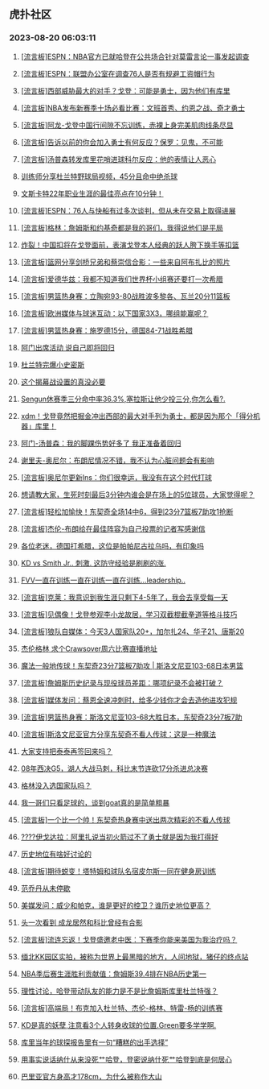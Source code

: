 ## 虎扑社区 
### 2023-08-20 06:03:11

1. [[流言板]ESPN：NBA官方已就哈登在公共场合针对莫雷言论一事发起调查](https://bbs.hupu.com/61741904.html)

2. [[流言板]ESPN：联盟办公室在调查76人是否有规避工资帽行为](https://bbs.hupu.com/61742959.html)

3. [[流言板]西部威胁最大的对手？戈登：可能是勇士，因为他们有库里](https://bbs.hupu.com/61745242.html)

4. [[流言板]NBA发布新赛季十场必看比赛：文班首秀、约恩之战、奇才勇士](https://bbs.hupu.com/61741152.html)

5. [[流言板]阿龙-戈登中国行间隙不忘训练，赤裸上身完美肌肉线条尽显](https://bbs.hupu.com/61740694.html)

6. [[流言板]告诉以前的你会加入勇士有何反应？保罗：见鬼，不可能](https://bbs.hupu.com/61745417.html)

7. [[流言板]汤普森转发库里花哨进球科尔反应：他的表情让人恶心](https://bbs.hupu.com/61739943.html)

8. [训练师分享杜兰特野球局视频，45分且命中绝杀球](https://bbs.hupu.com/61738995.html)

9. [文斯卡特22年职业生涯的最佳亮点在10分钟！](https://bbs.hupu.com/61738747.html)

10. [[流言板]ESPN：76人与快船有过多次谈判，但从未在交易上取得进展](https://bbs.hupu.com/61742759.html)

11. [[流言板]格林：詹姆斯和约基奇都是我的哥们，我得说他们是平局](https://bbs.hupu.com/61739793.html)

12. [炸裂！中国扣将在戈登面前，表演戈登本人经典的跃人胯下换手等扣篮](https://bbs.hupu.com/61745974.html)

13. [[流言板]篮网分享剑桥兄弟和蔡崇信合影：一些来自阿布扎比的照片](https://bbs.hupu.com/61745677.html)

14. [[流言板]爱德华兹：我都不知道我们世界杯小组赛还要打一次希腊](https://bbs.hupu.com/61745247.html)

15. [[流言板]男篮热身赛：立陶宛93-80战胜波多黎各、瓦兰20分11篮板](https://bbs.hupu.com/61744733.html)

16. [[流言板]欧洲媒体与球迷互动：以下国家3X3，哪组能赢呢？](https://bbs.hupu.com/61745507.html)

17. [[流言板]男篮热身赛：施罗德15分，德国84-71战胜希腊](https://bbs.hupu.com/61748030.html)

18. [阿门出席活动 说自己即将回归](https://bbs.hupu.com/61745010.html)

19. [杜兰特完爆小史密斯](https://bbs.hupu.com/61747157.html)

20. [这个揭幕战设置的真没必要](https://bbs.hupu.com/61747269.html)

21. [Sengun休赛季三分命中率36.3%,塞拉斯让他少投三分,你怎么看?.](https://bbs.hupu.com/61745160.html)

22. [xdm！戈登竟然把掘金冲出西部的最大对手列为勇士，都是因为那个「得分机器」库里！](https://bbs.hupu.com/61743877.html)

23. [阿门-汤普森：我的脚踝伤势好多了 我正准备着回归](https://bbs.hupu.com/61747559.html)

24. [谢里夫-奥尼尔：布朗尼情况不错，我不认为心脏问题会有影响](https://bbs.hupu.com/61744159.html)

25. [[流言板]奥尼尔更新Ins：你们很幸运，我没有在这个时代打球](https://bbs.hupu.com/61740064.html)

26. [想请教大家，生死时刻最后3分钟内谁会是在场上的5位球员，大家觉得呢？](https://bbs.hupu.com/61746007.html)

27. [[流言板]轻松加愉快！东契奇全场14中6，得到23分7篮板7助攻1抢断](https://bbs.hupu.com/61738196.html)

28. [[流言板]杰伦-布朗给在最佳阵容为自己投票的记者写感谢信](https://bbs.hupu.com/61744840.html)

29. [各位老迷，德国打希腊，这位是帕帕尼古拉乌吗，有印象吗](https://bbs.hupu.com/61745776.html)

30. [KD vs Smith Jr.. 刺激. 这防守经验是刷刷的涨.](https://bbs.hupu.com/61735901.html)

31. [FVV一直在训练一直在训练一直在训练...leadership..](https://bbs.hupu.com/61744920.html)

32. [[流言板]克莱：我意识到我生涯只剩下4-5年了，我会去享受每一天](https://bbs.hupu.com/61739641.html)

33. [[流言板]见偶像！戈登参观李小龙故居，学习双截棍截拳道等格斗技巧](https://bbs.hupu.com/61735968.html)

34. [[流言板]狼队自媒体：今天3人国家队20+，加尔扎24、华子21、唐斯20](https://bbs.hupu.com/61744975.html)

35. [杰伦格林 求个Crawsover周六比赛直播地址](https://bbs.hupu.com/61746016.html)

36. [魔法一般地传球！东契奇23分7篮板7助攻 | 斯洛文尼亚103-68日本男篮](https://bbs.hupu.com/61738689.html)

37. [[流言板]詹姆斯历史纪录与现役球员差距：哪项纪录不会被打破？](https://bbs.hupu.com/61735075.html)

38. [[流言板]媒体发问：蔡恩全速冲刺时，给多少钱你才会去造他进攻犯规](https://bbs.hupu.com/61735319.html)

39. [[流言板]男篮热身赛：斯洛文尼亚103-68大胜日本，东契奇23分7板7助](https://bbs.hupu.com/61738194.html)

40. [[流言板]斯洛文尼亚官方分享东契奇不看人传球：这是一种魔法](https://bbs.hupu.com/61738529.html)

41. [大家支持把泰泰再签回来吗？](https://bbs.hupu.com/61740021.html)

42. [08年西决G5，湖人大战马刺，科比末节连砍17分杀进总决赛](https://bbs.hupu.com/61742984.html)

43. [格林没入选国家队吗？](https://bbs.hupu.com/61742180.html)

44. [我一哥们只看足球的，谈到goat真的是简单粗暴](https://bbs.hupu.com/61746688.html)

45. [[流言板]一个比一个帅！东契奇热身赛中送出两次精彩的不看人传球](https://bbs.hupu.com/61737993.html)

46. [????伊戈达拉：阿里扎说当初火箭过不了勇士就是因为我打得好](https://bbs.hupu.com/61743989.html)

47. [历史地位有啥好讨论的](https://bbs.hupu.com/61746600.html)

48. [[流言板]期待蜕变！塔特姆和球队名宿皮尔斯一同在健身房训练](https://bbs.hupu.com/61740855.html)

49. [范乔丹从未停歇](https://bbs.hupu.com/61744163.html)

50. [美媒发问：威少和帕克，谁是更好的控卫？谁历史地位更高？](https://bbs.hupu.com/61746699.html)

51. [头一次看到  成龙居然和科比曾经有合影](https://bbs.hupu.com/61742726.html)

52. [[流言板]流连忘返！戈登盛邀老中医：下赛季你能来美国为我治疗吗？](https://bbs.hupu.com/61734841.html)

53. [缅北KK园区实拍，被称为世界上最黑暗的地方，人间地狱，猪仔的终点站](https://bbs.hupu.com/61734564.html)

54. [NBA季后赛生涯胜利贡献值：詹姆斯39.4排在NBA历史第一](https://bbs.hupu.com/61745797.html)

55. [理性讨论，哈登带动队友的能力是不是比詹姆斯库里杜兰特强？](https://bbs.hupu.com/61743648.html)

56. [[流言板]高端局！布克加入杜兰特、杰伦-格林、特雷-杨的训练赛](https://bbs.hupu.com/61734522.html)

57. [KD是真的妖孽,注意看3个人转身收球的位置.Green要多学学啊.](https://bbs.hupu.com/61743681.html)

58. [库里当年的球探报告里有一句“糟糕的出手选择”](https://bbs.hupu.com/61743010.html)

59. [用事实说话纳什从来没死艹哈登，登密说纳什死艹哈登到底是何居心](https://bbs.hupu.com/61744905.html)

60. [巴里亚官方身高才178cm，为什么被称作大山](https://bbs.hupu.com/61746323.html)

